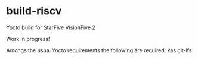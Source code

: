 # build-riscv

Yocto build for StarFive VisionFive 2

Work in progress!

Amongs the usual Yocto requirements the following are required:
kas
git-lfs


